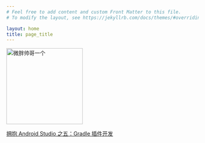 ```yaml
---
# Feel free to add content and custom Front Matter to this file.
# To modify the layout, see https://jekyllrb.com/docs/themes/#overriding-theme-defaults

layout: home
title: page_title
---
```

<img src="http://static.funstar.top/myotee1405153481118.png" alt="微胖帅哥一个" style="width:200px;"/>

[拥抱 Android Studio 之五：Gradle 插件开发](http://blog.bugtags.com/2016/03/28/embrace-android-studio-gradle-plugin)
